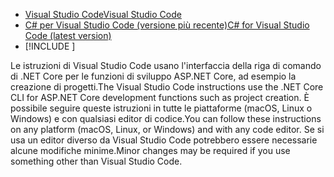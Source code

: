 * [<span data-ttu-id="6934d-101">Visual Studio Code</span><span class="sxs-lookup"><span data-stu-id="6934d-101">Visual Studio Code</span></span>](https://code.visualstudio.com/download)
* [<span data-ttu-id="6934d-102">C# per Visual Studio Code (versione più recente)</span><span class="sxs-lookup"><span data-stu-id="6934d-102">C# for Visual Studio Code (latest version)</span></span>](https://marketplace.visualstudio.com/items?itemName=ms-dotnettools.csharp)
* [!INCLUDE [](~/includes/3.0-SDK.md)]

<span data-ttu-id="6934d-103">Le istruzioni di Visual Studio Code usano l'interfaccia della riga di comando di .NET Core per le funzioni di sviluppo ASP.NET Core, ad esempio la creazione di progetti.</span><span class="sxs-lookup"><span data-stu-id="6934d-103">The Visual Studio Code instructions use the .NET Core CLI for ASP.NET Core development functions such as project creation.</span></span> <span data-ttu-id="6934d-104">È possibile seguire queste istruzioni in tutte le piattaforme (macOS, Linux o Windows) e con qualsiasi editor di codice.</span><span class="sxs-lookup"><span data-stu-id="6934d-104">You can follow these instructions on any platform (macOS, Linux, or Windows) and with any code editor.</span></span> <span data-ttu-id="6934d-105">Se si usa un editor diverso da Visual Studio Code potrebbero essere necessarie alcune modifiche minime.</span><span class="sxs-lookup"><span data-stu-id="6934d-105">Minor changes may be required if you use something other than Visual Studio Code.</span></span>
